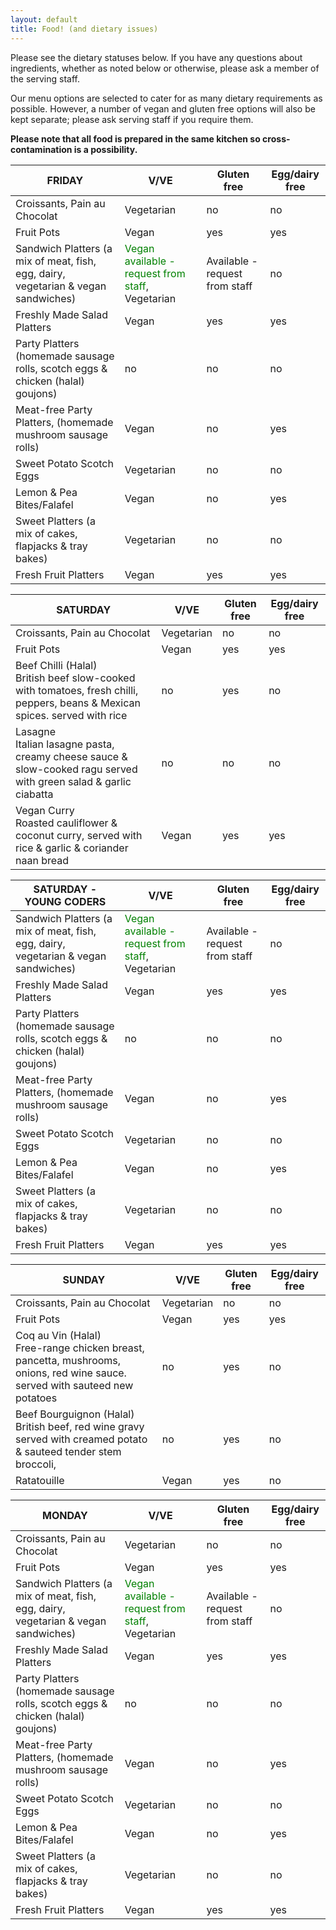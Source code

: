 ```yaml
---
layout: default
title: Food! (and dietary issues)
---
```


<p>Please see the dietary statuses below. If you have any questions about ingredients, whether as noted below or otherwise, please ask a member of the serving staff.</p>

<p>Our menu options are selected to cater for as many dietary requirements as possible. However, a number of vegan and gluten free options will also be kept separate; please ask serving staff if you require them.</p>

<p><strong>Please note that all food is prepared in the same kitchen so cross-contamination is a possibility.</strong></p>

<table class="table">
  <thead>
    <th scope="column">FRIDAY</th>
    <th scope="column">V/VE</th>
    <th scope="column">Gluten free</th>
    <th scope="column">Egg/dairy free</th>
  </thead>
  <tr class="foodrow">
    <td class="foodcell">Croissants, Pain au Chocolat</td>
    <td class="foodcell vegetarian">Vegetarian</td>
    <td class="foodcell dietaryexception">no</td>
    <td class="foodcell dietaryexception">no</td>
  </tr>
    <tr class="foodrow">
    <td class="foodcell">Fruit Pots</td>
    <td class="foodcell vegan">Vegan</td>
    <td class="foodcell">yes</td>
    <td class="foodcell">yes</td>
  </tr>
  <tr class="foodrow">
    <td class="foodcell">Sandwich Platters (a mix of meat, fish, egg, dairy, vegetarian & vegan sandwiches)</td>
    <td class="foodcell vegetarian"><font color="green">Vegan available - request from staff</font>, Vegetarian</td>
    <td class="foodcell">Available - request from staff</td>
    <td class="foodcell dietaryexception">no</td>
  </tr>
  <tr class="foodrow">
    <td class="foodcell">Freshly Made Salad Platters</td>
    <td class="foodcell vegan">Vegan</td>
    <td class="foodcell">yes</td>
    <td class="foodcell">yes</td>
  </tr>
  <tr class="foodrow">
    <td class="foodcell">Party Platters (homemade sausage rolls, scotch eggs & chicken (halal) goujons)</td>
    <td class="foodcell dietaryexception">no</td>
    <td class="foodcell dietaryexception">no</td>
    <td class="foodcell dietaryexception">no</td>
  </tr>
  <tr class="foodrow">
    <td class="foodcell">Meat-free Party Platters, (homemade mushroom sausage rolls)</td>
    <td class="foodcell vegan">Vegan</td>
    <td class="foodcell dietaryexception">no</td>
    <td class="foodcell">yes</td>
  </tr>
  <tr class="foodrow">
    <td class="foodcell">Sweet Potato Scotch Eggs</td>
    <td class="foodcell vegetarian">Vegetarian</td>
    <td class="foodcell dietaryexception">no</td>
    <td class="foodcell dietaryexception">no</td>
  </tr>
    <tr class="foodrow">
    <td class="foodcell">Lemon & Pea Bites/Falafel</td>
    <td class="foodcell vegan">Vegan</td>
    <td class="foodcell dietaryexception">no</td>
    <td class="foodcell">yes</td>
  </tr>
  <tr class="foodrow">
    <td class="foodcell">Sweet Platters (a mix of cakes, flapjacks & tray bakes)</td>
    <td class="foodcell vegetarian">Vegetarian</td>
    <td class="foodcell dietaryexception">no</td>
    <td class="foodcell dietaryexception">no</td>
  </tr>
  <tr class="foodrow">
    <td class="foodcell">Fresh Fruit Platters</td>
    <td class="foodcell vegan">Vegan</td>
    <td class="foodcell">yes</td>
    <td class="foodcell">yes</td>
  </tr>
</table>

<table class="table">
  <thead>
    <th scope="column">SATURDAY</th>
    <th scope="column">V/VE</th>
    <th scope="column">Gluten free</th>
    <th scope="column">Egg/dairy free</th>
  </thead>
  <tr class="foodrow">
    <td class="foodcell">Croissants, Pain au Chocolat</td>
    <td class="foodcell vegetarian">Vegetarian</td>
    <td class="foodcell dietaryexception">no</td>
    <td class="foodcell dietaryexception">no</td>
  </tr>
    <tr class="foodrow">
    <td class="foodcell">Fruit Pots</td>
    <td class="foodcell vegan">Vegan</td>
    <td class="foodcell">yes</td>
    <td class="foodcell">yes</td>
  </tr>
  <tr class="foodrow">
    <td class="foodcell">Beef Chilli (Halal)<br>
    British beef slow-cooked with tomatoes, fresh chilli, peppers, beans & Mexican spices. served with rice</td>
    <td class="foodcell dietaryexception">no</td>
    <td class="foodcell">yes</td>
    <td class="foodcell dietaryexception">no</td>
  </tr>
  <tr class="foodrow">
    <td class="foodcell">Lasagne<br>
    Italian lasagne pasta, creamy cheese sauce & slow-cooked ragu served with green salad & garlic ciabatta</td>
    <td class="foodcell dietaryexception">no</td>
    <td class="foodcell dietaryexception">no</td>
    <td class="foodcell dietaryexception">no</td>
  </tr>
  <tr class="foodrow">
    <td class="foodcell">Vegan Curry<br>
    Roasted cauliflower & coconut curry, served with rice & garlic & coriander naan bread</td>
    <td class="foodcell vegan">Vegan</td>
    <td class="foodcell">yes</td>
    <td class="foodcell">yes</td>
  </tr>
</table>

<table class="table">
  <thead>
    <th scope="column">SATURDAY - YOUNG CODERS</th>
    <th scope="column">V/VE</th>
    <th scope="column">Gluten free</th>
    <th scope="column">Egg/dairy free</th>
  </thead>
  <tr class="foodrow">
    <td class="foodcell">Sandwich Platters (a mix of meat, fish, egg, dairy, vegetarian & vegan sandwiches)</td>
    <td class="foodcell vegetarian"><font color="green">Vegan available - request from staff</font>, Vegetarian</td>
    <td class="foodcell">Available - request from staff</td>
    <td class="foodcell dietaryexception">no</td>
  </tr>
  <tr class="foodrow">
    <td class="foodcell">Freshly Made Salad Platters</td>
    <td class="foodcell vegan">Vegan</td>
    <td class="foodcell">yes</td>
    <td class="foodcell">yes</td>
  </tr>
  <tr class="foodrow">
    <td class="foodcell">Party Platters (homemade sausage rolls, scotch eggs & chicken (halal) goujons)</td>
    <td class="foodcell dietaryexception">no</td>
    <td class="foodcell dietaryexception">no</td>
    <td class="foodcell dietaryexception">no</td>
  </tr>
  <tr class="foodrow">
    <td class="foodcell">Meat-free Party Platters, (homemade mushroom sausage rolls)</td>
    <td class="foodcell vegan">Vegan</td>
    <td class="foodcell dietaryexception">no</td>
    <td class="foodcell">yes</td>
  </tr>
  <tr class="foodrow">
    <td class="foodcell">Sweet Potato Scotch Eggs</td>
    <td class="foodcell vegetarian">Vegetarian</td>
    <td class="foodcell dietaryexception">no</td>
    <td class="foodcell dietaryexception">no</td>
  </tr>
    <tr class="foodrow">
    <td class="foodcell">Lemon & Pea Bites/Falafel</td>
    <td class="foodcell vegan">Vegan</td>
    <td class="foodcell dietaryexception">no</td>
    <td class="foodcell">yes</td>
  </tr>
  <tr class="foodrow">
    <td class="foodcell">Sweet Platters (a mix of cakes, flapjacks & tray bakes)</td>
    <td class="foodcell vegetarian">Vegetarian</td>
    <td class="foodcell dietaryexception">no</td>
    <td class="foodcell dietaryexception">no</td>
  </tr>
  <tr class="foodrow">
    <td class="foodcell">Fresh Fruit Platters</td>
    <td class="foodcell vegan">Vegan</td>
    <td class="foodcell">yes</td>
    <td class="foodcell">yes</td>
  </tr>
</table>

<table class="table">
  <thead>
    <th scope="column">SUNDAY</th>
    <th scope="column">V/VE</th>
    <th scope="column">Gluten free</th>
    <th scope="column">Egg/dairy free</th>
  </thead>
  <tr class="foodrow">
    <td class="foodcell">Croissants, Pain au Chocolat</td>
    <td class="foodcell vegetarian">Vegetarian</td>
    <td class="foodcell dietaryexception">no</td>
    <td class="foodcell dietaryexception">no</td>
  </tr>
    <tr class="foodrow">
    <td class="foodcell">Fruit Pots</td>
    <td class="foodcell vegan">Vegan</td>
    <td class="foodcell">yes</td>
    <td class="foodcell">yes</td>
  </tr>
  <tr class="foodrow">
    <td class="foodcell">Coq au Vin (Halal)<br>
    Free-range chicken breast, pancetta, mushrooms, onions, red wine sauce. served with sauteed new potatoes</td>
    <td class="foodcell dietaryexception">no</td>
    <td class="foodcell">yes</td>
    <td class="foodcell dietaryexception">no</td>
  </tr>
  <tr class="foodrow">
    <td class="foodcell">Beef Bourguignon (Halal) <br>
    British beef, red wine gravy served with creamed potato & sauteed tender stem broccoli, </td>
    <td class="foodcell dietaryexception">no</td>
    <td class="foodcell">yes</td>
    <td class="foodcell dietaryexception">no</td>
  </tr>
  <tr class="foodrow">
    <td class="foodcell">Ratatouille</td>
    <td class="foodcell vegan">Vegan</td>
    <td class="foodcell">yes</td>
    <td class="foodcell dietaryexception">no</td>
  </tr>
</table>

<table class="table">
  <thead>
    <th scope="column">MONDAY</th>
    <th scope="column">V/VE</th>
    <th scope="column">Gluten free</th>
    <th scope="column">Egg/dairy free</th>
  </thead>
  <tr class="foodrow">
    <td class="foodcell">Croissants, Pain au Chocolat</td>
    <td class="foodcell vegetarian">Vegetarian</td>
    <td class="foodcell dietaryexception">no</td>
    <td class="foodcell dietaryexception">no</td>
  </tr>
    <tr class="foodrow">
    <td class="foodcell">Fruit Pots</td>
    <td class="foodcell vegan">Vegan</td>
    <td class="foodcell">yes</td>
    <td class="foodcell">yes</td>
  </tr>
  <tr class="foodrow">
    <td class="foodcell">Sandwich Platters (a mix of meat, fish, egg, dairy, vegetarian & vegan sandwiches)</td>
    <td class="foodcell vegetarian"><font color="green">Vegan available - request from staff</font>, Vegetarian</td>
    <td class="foodcell">Available - request from staff</td>
    <td class="foodcell dietaryexception">no</td>
  </tr>
  <tr class="foodrow">
    <td class="foodcell">Freshly Made Salad Platters</td>
    <td class="foodcell vegan">Vegan</td>
    <td class="foodcell">yes</td>
    <td class="foodcell">yes</td>
  </tr>
  <tr class="foodrow">
    <td class="foodcell">Party Platters (homemade sausage rolls, scotch eggs & chicken (halal) goujons)</td>
    <td class="foodcell dietaryexception">no</td>
    <td class="foodcell dietaryexception">no</td>
    <td class="foodcell dietaryexception">no</td>
  </tr>
  <tr class="foodrow">
    <td class="foodcell">Meat-free Party Platters, (homemade mushroom sausage rolls)</td>
    <td class="foodcell vegan">Vegan</td>
    <td class="foodcell dietaryexception">no</td>
    <td class="foodcell">yes</td>
  </tr>
  <tr class="foodrow">
    <td class="foodcell">Sweet Potato Scotch Eggs</td>
    <td class="foodcell vegetarian">Vegetarian</td>
    <td class="foodcell dietaryexception">no</td>
    <td class="foodcell dietaryexception">no</td>
  </tr>
    <tr class="foodrow">
    <td class="foodcell">Lemon & Pea Bites/Falafel</td>
    <td class="foodcell vegan">Vegan</td>
    <td class="foodcell dietaryexception">no</td>
    <td class="foodcell">yes</td>
  </tr>
  <tr class="foodrow">
    <td class="foodcell">Sweet Platters (a mix of cakes, flapjacks & tray bakes)</td>
    <td class="foodcell vegetarian">Vegetarian</td>
    <td class="foodcell dietaryexception">no</td>
    <td class="foodcell dietaryexception">no</td>
  </tr>
  <tr class="foodrow">
    <td class="foodcell">Fresh Fruit Platters</td>
    <td class="foodcell vegan">Vegan</td>
    <td class="foodcell">yes</td>
    <td class="foodcell">yes</td>
  </tr>
</table>
